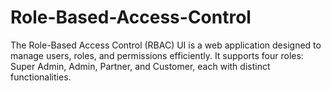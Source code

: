 # Role-Based-Access-Control
The Role-Based Access Control (RBAC) UI is a web application designed to manage users, roles, and permissions efficiently. It supports four roles: Super Admin, Admin, Partner, and Customer, each with distinct functionalities.
